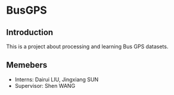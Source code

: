 # BusGPS

## Introduction
This is a project about processing and learning Bus GPS datasets.

## Memebers
- Interns: Dairui LIU, Jingxiang SUN
- Supervisor: Shen WANG
